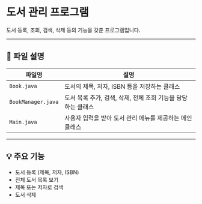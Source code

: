# 도서 관리 프로그램

도서 등록, 조회, 검색, 삭제 등의 기능을 갖춘 프로그램입니다.

---

## 📁 파일 설명

| 파일명               | 설명 |
|----------------------|------|
| `Book.java`          | 도서의 제목, 저자, ISBN 등을 저장하는 클래스 |
| `BookManager.java`   | 도서 목록 추가, 검색, 삭제, 전체 조회 기능을 담당하는 클래스 |
| `Main.java`          | 사용자 입력을 받아 도서 관리 메뉴를 제공하는 메인 클래스 |

---

## 💡 주요 기능

- 도서 등록 (제목, 저자, ISBN)
- 전체 도서 목록 보기
- 제목 또는 저자로 검색
- 도서 삭제
